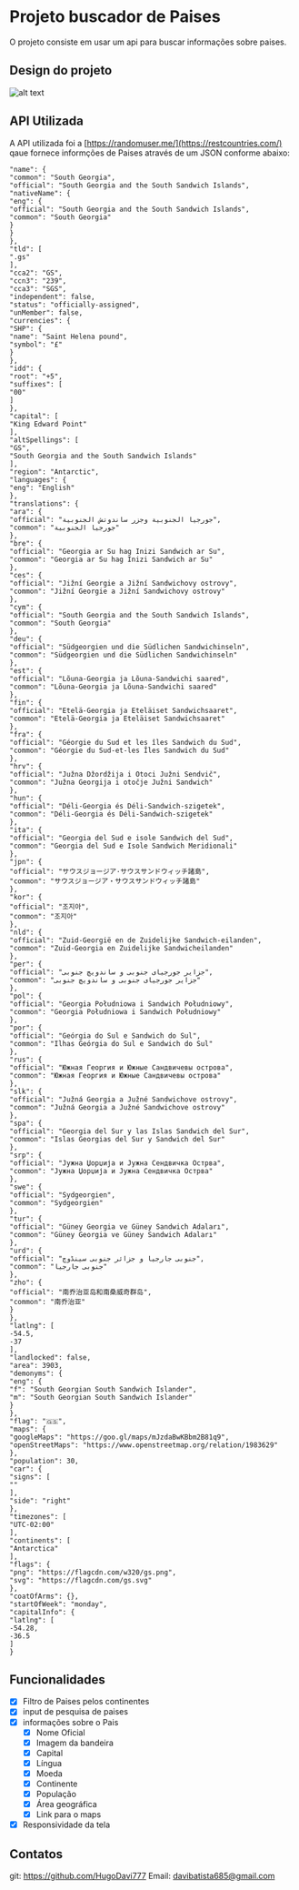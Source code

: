 # Projeto buscador de Paises

O projeto consiste em usar um api para buscar informações sobre paises.

## Design do projeto

![alt text](image.png)

## API Utilizada

A API utilizada foi a [https://randomuser.me/](https://restcountries.com/) qaue fornece informções de Paises através de um JSON conforme abaixo:

```
"name": {
"common": "South Georgia",
"official": "South Georgia and the South Sandwich Islands",
"nativeName": {
"eng": {
"official": "South Georgia and the South Sandwich Islands",
"common": "South Georgia"
}
}
},
"tld": [
".gs"
],
"cca2": "GS",
"ccn3": "239",
"cca3": "SGS",
"independent": false,
"status": "officially-assigned",
"unMember": false,
"currencies": {
"SHP": {
"name": "Saint Helena pound",
"symbol": "£"
}
},
"idd": {
"root": "+5",
"suffixes": [
"00"
]
},
"capital": [
"King Edward Point"
],
"altSpellings": [
"GS",
"South Georgia and the South Sandwich Islands"
],
"region": "Antarctic",
"languages": {
"eng": "English"
},
"translations": {
"ara": {
"official": "جورجيا الجنوبية وجزر ساندوتش الجنوبية",
"common": "جورجيا الجنوبية"
},
"bre": {
"official": "Georgia ar Su hag Inizi Sandwich ar Su",
"common": "Georgia ar Su hag Inizi Sandwich ar Su"
},
"ces": {
"official": "Jižní Georgie a Jižní Sandwichovy ostrovy",
"common": "Jižní Georgie a Jižní Sandwichovy ostrovy"
},
"cym": {
"official": "South Georgia and the South Sandwich Islands",
"common": "South Georgia"
},
"deu": {
"official": "Südgeorgien und die Südlichen Sandwichinseln",
"common": "Südgeorgien und die Südlichen Sandwichinseln"
},
"est": {
"official": "Lõuna-Georgia ja Lõuna-Sandwichi saared",
"common": "Lõuna-Georgia ja Lõuna-Sandwichi saared"
},
"fin": {
"official": "Etelä-Georgia ja Eteläiset Sandwichsaaret",
"common": "Etelä-Georgia ja Eteläiset Sandwichsaaret"
},
"fra": {
"official": "Géorgie du Sud et les îles Sandwich du Sud",
"common": "Géorgie du Sud-et-les Îles Sandwich du Sud"
},
"hrv": {
"official": "Južna Džordžija i Otoci Južni Sendvič",
"common": "Južna Georgija i otočje Južni Sandwich"
},
"hun": {
"official": "Déli-Georgia és Déli-Sandwich-szigetek",
"common": "Déli-Georgia és Déli-Sandwich-szigetek"
},
"ita": {
"official": "Georgia del Sud e isole Sandwich del Sud",
"common": "Georgia del Sud e Isole Sandwich Meridionali"
},
"jpn": {
"official": "サウスジョージア·サウスサンドウィッチ諸島",
"common": "サウスジョージア・サウスサンドウィッチ諸島"
},
"kor": {
"official": "조지아",
"common": "조지아"
},
"nld": {
"official": "Zuid-Georgië en de Zuidelijke Sandwich-eilanden",
"common": "Zuid-Georgia en Zuidelijke Sandwicheilanden"
},
"per": {
"official": "جزایر جورجیای جنوبی و ساندویچ جنوبی",
"common": "جزایر جورجیای جنوبی و ساندویچ جنوبی"
},
"pol": {
"official": "Georgia Południowa i Sandwich Południowy",
"common": "Georgia Południowa i Sandwich Południowy"
},
"por": {
"official": "Geórgia do Sul e Sandwich do Sul",
"common": "Ilhas Geórgia do Sul e Sandwich do Sul"
},
"rus": {
"official": "Южная Георгия и Южные Сандвичевы острова",
"common": "Южная Георгия и Южные Сандвичевы острова"
},
"slk": {
"official": "Južná Georgia a Južné Sandwichove ostrovy",
"common": "Južná Georgia a Južné Sandwichove ostrovy"
},
"spa": {
"official": "Georgia del Sur y las Islas Sandwich del Sur",
"common": "Islas Georgias del Sur y Sandwich del Sur"
},
"srp": {
"official": "Јужна Џорџија и Јужна Сендвичка Острва",
"common": "Јужна Џорџија и Јужна Сендвичка Острва"
},
"swe": {
"official": "Sydgeorgien",
"common": "Sydgeorgien"
},
"tur": {
"official": "Güney Georgia ve Güney Sandwich Adaları",
"common": "Güney Georgia ve Güney Sandwich Adaları"
},
"urd": {
"official": "جنوبی جارجیا و جزائر جنوبی سینڈوچ",
"common": "جنوبی جارجیا"
},
"zho": {
"official": "南乔治亚岛和南桑威奇群岛",
"common": "南乔治亚"
}
},
"latlng": [
-54.5,
-37
],
"landlocked": false,
"area": 3903,
"demonyms": {
"eng": {
"f": "South Georgian South Sandwich Islander",
"m": "South Georgian South Sandwich Islander"
}
},
"flag": "🇬🇸",
"maps": {
"googleMaps": "https://goo.gl/maps/mJzdaBwKBbm2B81q9",
"openStreetMaps": "https://www.openstreetmap.org/relation/1983629"
},
"population": 30,
"car": {
"signs": [
""
],
"side": "right"
},
"timezones": [
"UTC-02:00"
],
"continents": [
"Antarctica"
],
"flags": {
"png": "https://flagcdn.com/w320/gs.png",
"svg": "https://flagcdn.com/gs.svg"
},
"coatOfArms": {},
"startOfWeek": "monday",
"capitalInfo": {
"latlng": [
-54.28,
-36.5
]
}
```

## Funcionalidades

- [x] Filtro de Paises pelos continentes 
- [x] input de pesquisa de paises
- [x] informações sobre o Pais
    - [x] Nome Oficial
    - [x] Imagem da bandeira
    - [x] Capital
    - [x] Língua
    - [x] Moeda 
    - [x] Continente
    - [x] População
    - [x] Área geográfica
    - [x] Link para o maps
- [x] Responsividade da tela

## Contatos
git: https://github.com/HugoDavi777
Email: davibatista685@gmail.com
